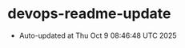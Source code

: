 # devops-readme-update
<!--START_SECTION:activity-->
- Auto-updated at Thu Oct  9 08:46:48 UTC 2025
<!--END_SECTION:activity-->
